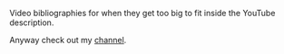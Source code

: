 Video bibliographies for when they get too big to fit inside the YouTube description.

Anyway check out my [channel](https://www.youtube.com/@flameguy21/videos).
